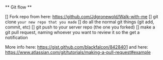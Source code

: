 ** Git flow **

[] Fork repo from here: https://github.com/Jdgronewold/Walk-with-me
[] git clone ```your new repo that you made```
[] do all the normal git things (git add, commit, etc)
[] git push to your server repo (the one you forked)
[] make a git pull request, naming whoever you want to review it so the get a notification


More info here: https://gist.github.com/blackfalcon/8428401
and here: https://www.atlassian.com/git/tutorials/making-a-pull-request#example
